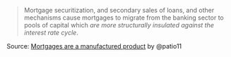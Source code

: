> Mortgage securitization, and secondary sales of loans, and other mechanisms cause mortgages to migrate from the banking sector to pools of capital which _are more structurally insulated against the interest rate cycle_.

Source: [Mortgages are a manufactured product](https://bam.kalzumeus.com/archive/mortgages-are-a-manufactured-product/) by @patio11